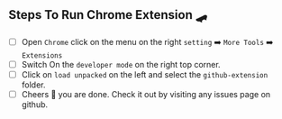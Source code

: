 
## Steps To Run Chrome Extension 🛹
* [ ] Open `Chrome` click on the menu on the right `setting` ➡️ `More Tools`  ➡️ `Extensions`
* [ ] Switch On the `developer mode` on the right top corner.
* [ ] Click on `load unpacked` on the left and select the `github-extension` folder.
* [ ] Cheers 💐 you are done. Check it out by visiting any issues page on github.
